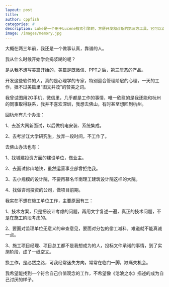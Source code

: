 ```yaml
---
layout: post
title: 
author: cppfish
categories: #
description: Luke是一个用于Lucene搜索引擎的，方便开发和诊断的第三方工具，它可以访问现有Lucene的索引，并允许您显示和修改。
image: /images/memory.jpg
---
```


大概在两三年前，我还是一个做事认真，靠谱的人。

我从什么时候开始学会捣浆糊的呢？

是从我不想写美篇开始的，美篇是既微信、PPT之后，第三厌恶的产品。

开发这些软件的人，真的是心理学的专家，特别迎合管理阶层的心理，一天的工作，抵不过美篇里“图文并茂”的赞美之词。

我曾试图用2G手机，微信里，几乎都是工作的事情，唯一欣慰的是我还能和杭州的同事取得联系，我并不喜欢深圳，我想去佛山，有时甚至想回到杭州。

回杭州有几个办法：

1、去浙大网新面试，以后做机电安装、系统集成。

2、去考浙江大学研究生，放弃一段时间，不工作了。

去佛山办法也有：

1、找城建投资方面的建设单位，做业主。

2、去面试佛山地铁，虽然运营事业部曾拒绝我。

3、去小规模的设计院，不要再慕名华南理工建筑设计院这样的大院。

4、找做咨询投资的公司，做项目前期。

我实在不想在施工单位工作，主要原因有三：

1、技术方案，只是把设计考虑的问题，再用文字复述一遍，真正的技术问题，不是在施工阶段考虑的。

2、要面对监理单位无意义的审查意见，要面对分包的偷工减料，难道就不能真诚一点。

3、施工项目经理、项目总工都不是我想成为的人，投标文件承诺的事情，到了实施阶段，成了一纸空文。

换工作，是必然之路，可我经常迷失方向，常常在临门一脚，缺痛失机会。

我希望能找到一个符合自己价值观念的工作，不希望像《沧浪之水》描述的成为自己讨厌的样子。

